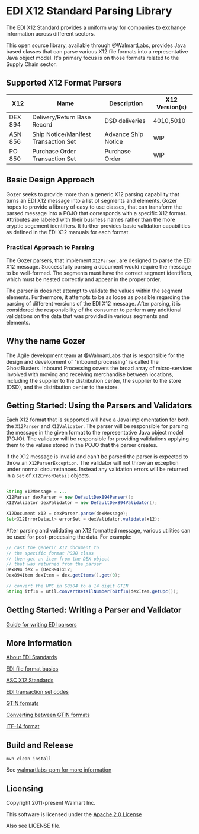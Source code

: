 # EDI X12 Standard Parsing Library

The EDI X12 Standard provides a uniform way for companies to exchange information across different sectors. 

This open source library, available through @WalmartLabs, provides Java based classes that can parse various X12 file formats into a representative Java object model. It's primary focus is on those formats related to the Supply Chain sector.

## Supported X12 Format Parsers

| X12     	| Name                             	  | Description 	  | X12 Version(s) |
|---------	|-----------------------------------   |-------------	  |--------------  |
| DEX 894 	| Delivery/Return Base Record 	      | DSD deliveries | 4010,5010      |
| ASN 856   	| Ship Notice/Manifest Transaction Set | Advance Ship Notice | WIP |
| PO 850   	| Purchase Order Transaction Set | Purchase Order | WIP |

## Basic Design Approach

Gozer seeks to provide more than a generic X12 parsing capability that turns an EDI X12 message into a list of segments and elements. Gozer hopes to provide a library of easy to use classes, that can transform the parsed message into a POJO that corresponds with a specific X12 format. Attributes are labeled with their business names rather than the more cryptic segement identifiers. It further provides basic validation capabilities as defined in the EDI X12 manuals for each format.  

### Practical Approach to Parsing
The Gozer parsers, that implement `X12Parser`, are designed to parse the EDI X12 message. Successfully parsing a document would require the message to be well-formed. The segments must have the correct segment identifiers, which must be nested correctly and appear in the proper order.

The parser is does not attempt to validate the values within the segment elements. Furthermore, it attempts to be as loose as possible regarding the parsing of different versions of the EDI X12 message. After parsing, it is considered the responsibility of the consumer to perform any additional validations on the data that was provided in various segments and elements.  

## Why the name Gozer

The Agile development team at @WalmartLabs that is responsible for the design and development of "inbound processing" is called the GhostBusters. Inbound Processing covers the broad array of micro-services involved with moving and receiving merchandise between locations, including  the supplier to the distribution center, the supplier to the store (DSD), and the distribution center to the store.  

## Getting Started: Using the Parsers and Validators

Each X12 format that is supported will have a Java implementation for both the `X12Parser` and `X12Validator`. The parser will be responsible for parsing the message in the given format to the representative Java object model (POJO). The validator will be responsible for providing validations applying them to the values stored in the POJO that the parser creates.

If the X12 message is invalid and can't be parsed the parser is expected to throw an `X12ParserException`.
The validator will not throw an exception under normal circumstances. Instead any validation errors will be returned in a `Set` of `X12ErrorDetail` objects.

```java

String x12Message = ...
X12Parser dexParser = new DefaultDex894Parser();
X12Validator dexValidator = new DefaultDex894Validator();

X12Document x12 = dexParser.parse(dexMessage);
Set<X12ErrorDetail> errorSet = dexValidator.validate(x12);

```

After parsing and validating an X12 formatted message, various utilities can be used for post-processing the data. 
For example:

```java
// cast the generic X12 document to 
// the specific format POJO class
// then get an item from the DEX object 
// that was returned from the parser
Dex894 dex = (Dex894)x12;
Dex894Item dexItem = dex.getItems().get(0);

// convert the UPC in G8304 to a 14 digit GTIN
String itf14 = util.convertRetailNumberToItf14(dexItem.getUpc());

```
## Getting Started: Writing a Parser and Validator
[Guide for writing EDI parsers](AddingParsers.md)

## More Information

[About EDI Standards](http://ediacademy.com/blog/edi-x12-standard/)

[EDI file format basics](https://www.xtranslator.com/prod/beginguidex12.pdf)

[ASC X12 Standards](http://edi.aaltsys.info/01_standards.html)

[EDI transaction set codes](https://www.spscommerce.com/resources/edi-documents-transactions/)

[GTIN formats](https://www.gtin.info/)

[Converting between GTIN formats](https://www.free-barcode-generator.net/ean-14/)

[ITF-14 format](https://www.free-barcode-generator.net/itf-14/)

## Build and Release

```
mvn clean install
```

See [walmartlabs-pom for more information](https://github.com/walmartlabs/walmartlabs-pom)

## Licensing

Copyright 2011-present Walmart Inc.

This software is licensed under the [Apache 2.0 License](https://www.apache.org/licenses/LICENSE-2.0)

Also see LICENSE file.
